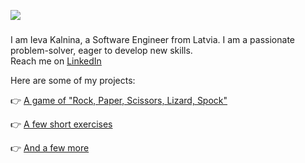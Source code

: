 ![](https://coolbackgrounds.io/images/backgrounds/white/white-unsplash-9d0375d2.jpg)
### 

I am Ieva Kalnina, a Software Engineer from Latvia. 
I am a passionate problem-solver, eager to develop new skills.  
Reach me on [LinkedIn](https://www.linkedin.com/in/ieva-kalnina-46a70025/)

Here are some of my projects:

:point_right: [A game of "Rock, Paper, Scissors, Lizard, Spock"](https://github.com/Ievieva/RPSLS/tree/main/RPS)

:point_right: [A few short exercises](https://github.com/Ievieva/8-10)

:point_right: [And a few more](https://github.com/Ievieva/14-10)

